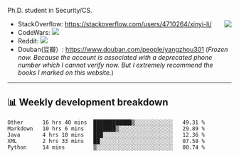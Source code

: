 Ph.D. student in Security/CS.

<img align="right" src="https://github-readme-stats.vercel.app/api?username=li-xin-yi&count_private=true&show_icons=true&hide_title=true&theme=tokyonight" />

- StackOverflow: https://stackoverflow.com/users/4710264/xinyi-li/
- CodeWars: [![](https://www.codewars.com/users/xy-li/badges/micro)](https://www.codewars.com/users/xy-li/)
- Reddit: [![](https://img.shields.io/reddit/user-karma/combined/xy-li?style=social)](https://www.reddit.com/user/xy-li/)
- Douban(豆瓣）: https://www.douban.com/people/yangzhou301  (*Frozen now. Because the account is associated with a deprecated phone number which I cannot verify now. But I extremely recommend the books I marked on this website.*)

---

## 📊 Weekly development breakdown

<!--START_SECTION:waka-->
```text
Other      16 hrs 40 mins  ████████████▒░░░░░░░░░░░░   49.31 % 
Markdown   10 hrs 6 mins   ███████▒░░░░░░░░░░░░░░░░░   29.89 % 
Java       4 hrs 10 mins   ███░░░░░░░░░░░░░░░░░░░░░░   12.36 % 
XML        2 hrs 33 mins   ██░░░░░░░░░░░░░░░░░░░░░░░   07.58 % 
Python     14 mins         ▒░░░░░░░░░░░░░░░░░░░░░░░░   00.74 % 
```
<!--END_SECTION:waka-->
